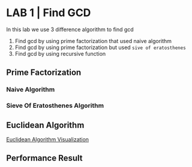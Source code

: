 # LAB 1 | Find GCD 

In this lab we use 3 difference algorithm to find gcd 
1. Find gcd by using prime factorization that used naive algorithm
2. Find gcd by using prime factorization but used ```sive of eratosthenes```
3. Find gcd by using recursive function

## Prime Factorization 
### Naive Algorithm

### Sieve Of Eratosthenes Algorithm

## Euclidean Algorithm
[Euclidean Algorithm Visualization](https://www.geogebra.org/m/ztbesvsd)

## Performance Result